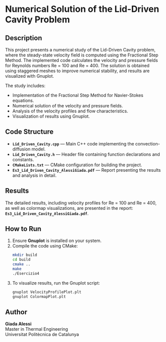 # Numerical Solution of the Lid-Driven Cavity Problem

## Description
This project presents a numerical study of the Lid-Driven Cavity problem, where the steady-state velocity field is computed using the Fractional Step Method. The implemented code calculates the velocity and pressure fields for Reynolds numbers Re = 100 and Re = 400. The solution is obtained using staggered meshes to improve numerical stability, and results are visualized with Gnuplot.

The study includes:
- Implementation of the Fractional Step Method for Navier-Stokes equations.
- Numerical solution of the velocity and pressure fields.
- Analysis of the velocity profiles and flow characteristics.
- Visualization of results using Gnuplot.

## Code Structure
- **`Lid_Driven_Cavity.cpp`** — Main C++ code implementing the convection-diffusion model.
- **`Lid_Driven_Cavity.h`** — Header file containing function declarations and constants.
- **`CMakeLists.txt`** — CMake configuration for building the project.
- **`Es3_Lid_Driven_Cavity_AlessiGiada.pdf`** — Report presenting the results and analysis in detail.

## Results
The detailed results, including velocity profiles for Re = 100 and Re = 400, as well as colormap visualizations, are presented in the report: **`Es3_Lid_Driven_Cavity_AlessiGiada.pdf`**.

## How to Run
1. Ensure **Gnuplot** is installed on your system.
2. Compile the code using CMake:
   ```bash
   mkdir build
   cd build
   cmake ..
   make
   ./Esercizio4
3. To visualize results, run the Gnuplot script:
   ```bash
   gnuplot VelocityProfilePlot.plt
   gnuplot ColormapPlot.plt

## Author
**Giada Alessi**  
Master in Thermal Engineering  
Universitat Politècnica de Catalunya


